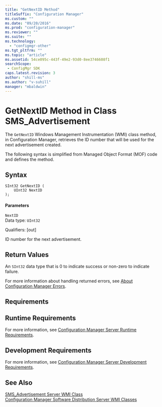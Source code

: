 ```yaml
---
title: "GetNextID Method"
titleSuffix: "Configuration Manager"
ms.custom: ""
ms.date: "09/20/2016"
ms.prod: "configuration-manager"
ms.reviewer: ""
ms.suite: ""
ms.technology:
  - "configmgr-other"
ms.tgt_pltfrm: ""
ms.topic: "article"
ms.assetid: 54ce095c-443f-49e2-93d0-8ee3746608f1searchScope: - ConfigMgr SDK
caps.latest.revision: 3
author: "shill-ms"
ms.author: "v-suhill"
manager: "mbaldwin"
---
```

# GetNextID Method in Class SMS_Advertisement
The `GetNextID` Windows Management Instrumentation (WMI) class method, in Configuration Manager, retrieves the ID number that will be used for the next advertisement created.  

 The following syntax is simplified from Managed Object Format (MOF) code and defines the method.  

## Syntax  

```  
SInt32 GetNextID (  
    UInt32 NextID  
);  

```  

#### Parameters  
 `NextID`  
 Data type: `UInt32`  

 Qualifiers: [out]  

 ID number for the next advertisement.  

## Return Values  
 An `SInt32` data type that is 0 to indicate success or non-zero to indicate failure.  

 For more information about handling returned errors, see [About Configuration Manager Errors](../../../../../develop/core/understand/about-configuration-manager-errors.md).  

## Requirements  

## Runtime Requirements  
 For more information, see [Configuration Manager Server Runtime Requirements](../../../../../develop/core/reqs/server-runtime-requirements.md).  

## Development Requirements  
 For more information, see [Configuration Manager Server Development Requirements](../../../../../develop/core/reqs/server-development-requirements.md).  

## See Also  
 [SMS_Advertisement Server WMI Class](../../../../../develop/reference/core/servers/configure/sms_advertisement-server-wmi-class.md)   
 [Configuration Manager Software Distribution Server WMI Classes](../../../../../develop/reference/core/servers/configure/software-distribution-server-wmi-classes.md)
